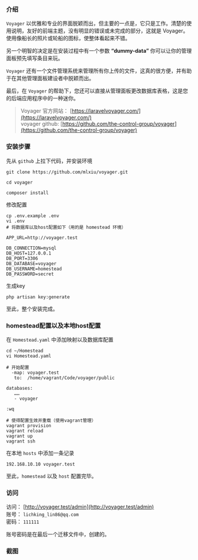 ### 介绍

`Voyager` 以优雅和专业的界面脱颖而出，但主要的一点是，它只是工作。清楚的使用说明，友好的前端主题，没有明显的错误或未完成的部分，这就是 Voyager。使用像船长的照片或轮船的图标，使整体看起来不错。

另一个明智的决定是在安装过程中有一个参数 **“dummy-data”** 你可以让你的管理面板预先填写条目来玩。

`Voyager` 还有一个文件管理系统来管理所有你上传的文件，这真的很方便，并有助于在其他管理面板建设者中脱颖而出。

最后，在 `Voyager` 的帮助下，您还可以直接从管理面板更改数据库表格，这是您的后端应用程序中的一种迷你。

> Voyager 官方网站： [https://laravelvoyager.com/](https://laravelvoyager.com/)  
> voyager github: [https://github.com/the-control-group/voyager](https://github.com/the-control-group/voyager)

### 安装步骤

先从 `github` 上拉下代码，并安装环境

```
git clone https://github.com/mlxiu/voyager.git

cd voyager

composer install
```

修改配置

```
cp .env.example .env
vi .env
# 将数据库以及host配置如下（用的是 homestead 环境）

APP_URL=http://voyager.test

DB_CONNECTION=mysql
DB_HOST=127.0.0.1
DB_PORT=3306
DB_DATABASE=voyager
DB_USERNAME=homestead
DB_PASSWORD=secret
```

生成key

```
php artisan key:generate
```

至此，整个安装完成。

### homestead配置以及本地host配置

在 `Homestead.yaml` 中添加映射以及数据库配置

```
cd ~/Homestead
vi Homestead.yaml

# 开始配置
  -map: voyager.test
   to:  /home/vagrant/Code/voyager/public

databases:
   ……
   - voyager

:wq

# 使得配置生效并重载（使用vagrant管理）
vagrant provision
vagrant reload
vagrant up
vagrant ssh
```

在本地 `hosts` 中添加一条记录

```
192.168.10.10 voyager.test
```

至此，`homestead` 以及 `host` 配置完毕。

### 访问

访问： [http://voyager.test/admin](http://voyager.test/admin)  
账号： `lichking_lin86@qq.com`    
密码： `111111`

账号密码是在最后一个迁移文件中，创建的。

### 截图
